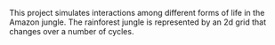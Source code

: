This project simulates interactions among different forms of life in the
Amazon jungle. The rainforest jungle is represented by an 2d grid that changes over a
number of cycles.
